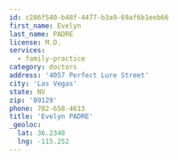 ```yaml
---
id: c286f540-b48f-4477-b3a9-69af6b1eeb66
first_name: Evelyn
last_name: PADRE
license: M.D.
services:
  - family-practice
category: doctors
address: '4057 Perfect Lure Street'
city: 'Las Vegas'
state: NV
zip: '89129'
phone: 702-658-4613
title: 'Evelyn PADRE'
_geoloc:
  lat: 36.2348
  lng: -115.252
---
```

